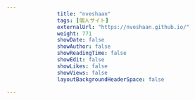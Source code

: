 ---
                title: "nveshaan"
                tags: [個人サイト]
                externalUrl: "https://nveshaan.github.io/"
                weight: 771
                showDate: false
                showAuthor: false
                showReadingTime: false
                showEdit: false
                showLikes: false
                showViews: false
                layoutBackgroundHeaderSpace: false
                ---

